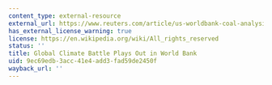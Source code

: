 ```yaml
---
content_type: external-resource
external_url: https://www.reuters.com/article/us-worldbank-coal-analysis/global-climate-battle-plays-out-in-world-bank-idUSTRE6260GW20100307
has_external_license_warning: true
license: https://en.wikipedia.org/wiki/All_rights_reserved
status: ''
title: Global Climate Battle Plays Out in World Bank
uid: 9ec69edb-3acc-41e4-add3-fad59de2450f
wayback_url: ''
---
```

